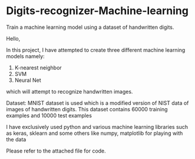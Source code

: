 # Digits-recognizer-Machine-learning
Train a machine learning model using a dataset of handwritten digits.


Hello,

In this project, I have attempted to create three different machine learning models namely:

1. K-nearest neighbor
2. SVM
3. Neural Net 

which will attempt to recognize handwritten images.

Dataset: MNIST dataset is used which is a modified version of NIST data of images of handwritten digits. This dataset contains 60000 training examples and 10000 test examples

I have exclusively used python and various machine learning libraries such as keras, sklearn and some others like numpy, matplotlib for playing with the data

Please refer to the attached file for code.
